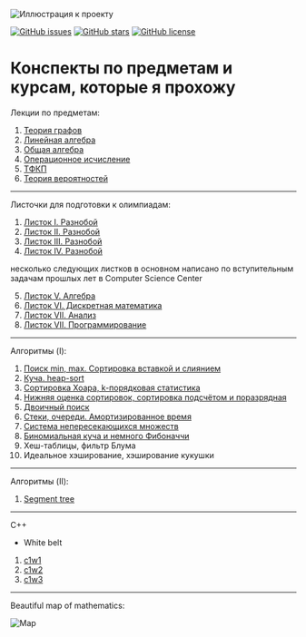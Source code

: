 ![Иллюстрация к проекту](https://github.com/qnbhd/cs-mat/blob/master/logo.png)

[![GitHub issues](https://img.shields.io/github/issues/qnbhd/cs-mat?style=for-the-badge)](https://github.com/qnbhd/cs-mat/issues)  [![GitHub stars](https://img.shields.io/github/stars/qnbhd/cs-mat?style=for-the-badge)](https://github.com/qnbhd/cs-mat/stargazers) [![GitHub license](https://img.shields.io/github/license/qnbhd/cs-mat?style=for-the-badge)](https://github.com/qnbhd/cs-mat/blob/master/LICENSE)
# Конспекты по предметам и курсам, которые я прохожу

Лекции по предметам:

1. [Теория графов](https://github.com/qnbhd/Conspects/blob/master/conspects/GraphsTheory.pdf "теория графов")
2. [Линейная алгебра](https://github.com/qnbhd/Conspects/blob/master/conspects/LinearAlgebra.pdf)
3. [Общая алгебра](https://github.com/qnbhd/Conspects/blob/master/conspects/Algebra.pdf "алгебра")
4. [Операционное исчисление](https://github.com/qnbhd/Conspects/blob/master/conspects/OperationalAnalysis.pdf "операционное исчисление")
5. [ТФКП](https://github.com/qnbhd/Conspects/blob/master/conspects/TFKP.pdf)
6. [Теория вероятностей](https://github.com/qnbhd/Conspects/blob/master/conspects/ProbabilityTheory.pdf)

---

Листочки для подготовки к олимпиадам:


1. [Листок I. Разнобой](https://github.com/qnbhd/Conspects/blob/master/olymp/paper1.pdf "листок 1")
2. [Листок II. Разнобой](https://github.com/qnbhd/Conspects/blob/master/olymp/paper2.pdf "листок 2")
3. [Листок III. Разнобой](https://github.com/qnbhd/Conspects/blob/master/olymp/paper3.pdf "листок 3")
4. [Листок IV. Разнобой](https://github.com/qnbhd/Conspects/blob/master/olymp/paper4.pdf "листок 4")

несколько следующих листков в основном написано по вступительным задачам прошлых лет в Computer Science Center

5. [Листок V. Алгебра](https://github.com/qnbhd/Conspects/blob/master/olymp/paper5.pdf)
6. [Листок VI. Дискретная математика](https://github.com/qnbhd/Conspects/blob/master/olymp/paper6.pdf)
7. [Листок VII. Анализ](https://github.com/qnbhd/Conspects/blob/master/olymp/paper7.pdf)
8. [Листок VII. Программирование](https://github.com/qnbhd/Conspects/blob/master/olymp/paper8.pdf)

---

Алгоритмы (I):

1. [Поиск min, max. Сортировка вставкой и слиянием](https://github.com/qnbhd/cs-mat/blob/master/algorithmsrithmsrithms/AaSD_L1.ipynb)
2. [Куча. heap-sort](https://github.com/qnbhd/cs-mat/blob/master/algorithmsrithmsrithms/AaSD_L2.ipynb)
3. [Сортировка Хоара, k-порядковая статистика](https://github.com/qnbhd/cs-mat/blob/master/algorithmsrithmsrithms/AaSD_L3.ipynb)
4. [Нижняя оценка сортировок, сортировка подсчётом и поразрядная](https://github.com/qnbhd/cs-mat/blob/master/algorithmsrithmsrithms/AaSD_L4.ipynb)
5. [Двоичный поиск](https://github.com/qnbhd/cs-mat/blob/master/algorithmsrithmsrithms/AaSD_L5.ipynb)
6. [Стеки, очереди. Амортизированное время](https://github.com/qnbhd/cs-mat/blob/master/algorithmsrithmsrithms/AaSD_L6.ipynb)
7. [Система непересекающихся множеств](https://github.com/qnbhd/cs-mat/blob/master/algorithmsrithmsrithms/AaSD_L7.ipynb)
8. [Биномиальная куча и немного Фибоначчи](https://github.com/qnbhd/cs-mat/blob/master/algorithmsrithmsrithms/AaSD_L8.ipynb)
9. Хеш-таблицы, фильтр Блума
10. Идеальное хэширование, хэширование кукушки
---

Алгоритмы (II):

1. [Segment tree](https://github.com/qnbhd/cs-mat/tree/master/algorithmsrithmsrithms/aasd-imp/segment-tree) 

---

C++ 

* White belt

1) [c1w1](https://github.com/qnbhd/cs-mat/blob/master/cpp-white-belt/c1w1.pdf)
2) [c1w2](https://github.com/qnbhd/cs-mat/blob/master/cpp-white-belt/c1w2.pdf)
3) [c1w3](https://github.com/qnbhd/cs-mat/blob/master/cpp-white-belt/c1w3.pdf)
---

Beautiful map of mathematics:

![Map](https://i.postimg.cc/TPnTxcBm/math-map.jpg)
